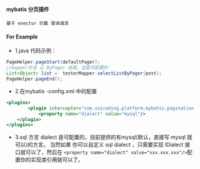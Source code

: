 #### mybatis 分页插件
	
	基于 exectur 拦截 查询请求
#### For Example

* 1.java 代码示例：
```java
PageHelper.pageStart(defaultPager);
//mapper方法 以 ByPager 结尾，这是可配置的
List<Object> list =  testerMapper.selectListByPager(post);
PageHelper.pageEnd();
```
* 2.在mybatis -config.xml 中的配置
```xml
<plugins>
        <plugin interceptor="com.zuicoding.platform.mybatis.pagination.PaginationHandler">
            <property name="dialect" value="mysql"/>
	</plugin>
</plugins>
```
* 3.sql 方言 dialect 是可配置的，目前提供的有mysql(默认，直接写 mysql 就可以)的方言。
   当然如果 你可以自定义 sql dialect ，只需要实现 IDialect 接口就可以了，然后在 `<property name="dialect" value="xxx.xxx.xxx"/>`配置你的实现类引用就可以了。
